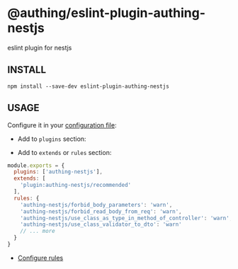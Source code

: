 # @authing/eslint-plugin-authing-nestjs

eslint plugin for nestjs

## INSTALL

```shell
npm install --save-dev eslint-plugin-authing-nestjs
```

## USAGE

Configure it in your [configuration file](https://eslint.org/docs/user-guide/configuring/):

- Add to `plugins` section:

- Add to `extends` or `rules` section:

``` javascript
module.exports = {
  plugins: ['authing-nestjs'],
  extends: [
    'plugin:authing-nestjs/recommended'
  ],
  rules: {
    'authing-nestjs/forbid_body_parameters': 'warn',
    'authing-nestjs/forbid_read_body_from_req': 'warn',
    'authing-nestjs/use_class_as_type_in_method_of_controller': 'warn',
    'authing-nestjs/use_class_validator_to_dto': 'warn'
    // ... more
  }
}
```

- [Configure rules](https://eslint.org/docs/user-guide/configuring/#configuring-rules)
